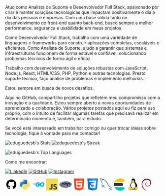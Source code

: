 Atuo como Analista de Suporte e Desenvolvedor Full Stack, apaixonado por criar e manter soluções tecnológicas que impactam positivamente o dia a dia das pessoas e empresas. Com uma base sólida tanto no desenvolvimento de front-end quanto back-end, busco sempre a melhor performance, segurança e usabilidade em meus projetos.

Como Desenvolvedor Full Stack, trabalho com uma variedade de linguagens e frameworks para construir aplicações completas, escaláveis e eficientes.
Como Analista de Suporte, ajudo a garantir que sistemas e infraestruturas funcionem de forma estável e confiável, solucionando problemas técnicos de forma ágil e eficaz.

Trabalho com desenvolvimento de soluções robustas com JavaScript, Node.js, React, HTML/CSS, PHP, Python e outras tecnologias.
Presto suporte técnico, faço análise de problemas e implemento melhorias.

Estou sempre em busca de novos desafios.

Aqui no GitHub, compartilho projetos que refletem meu compromisso com a inovação e a qualidade. Estou sempre aberto a novas oportunidades de aprendizado e colaboração.
Vários projetos postados aqui eu fiz para uso próprio, com o intuito de facilitar algumas tarefas que precisava realizar em determinado momento e, também, para estudo.

Se você está interessado em trabalhar comigo ou quer trocar ideias sobre tecnologia, fique à vontade para me contactar!
  
![eduguedesb's Stats](https://github-readme-stats.vercel.app/api?username=eduguedesb&theme=default&show_icons=true&hide_border=true&count_private=true) ![eduguedesb's Streak](https://github-readme-streak-stats.herokuapp.com/?user=eduguedesb&theme=default&hide_border=true)

![eduguedesb's Top Languages](https://github-readme-stats.vercel.app/api/top-langs/?username=eduguedesb&theme=default&show_icons=true&hide_border=true&layout=compact)

Como me encontrar:

[![LinkedIn](https://img.shields.io/badge/LinkedIn-0077B5?style=for-the-badge&logo=linkedin&logoColor=white)](https://www.linkedin.com/in/eduardo-guedes-dev)
[![GitHub](https://img.shields.io/badge/GitHub-181717?style=for-the-badge&logo=github&logoColor=white)](https://github.com/eduguedesb)
[![Instagram](https://img.shields.io/badge/Instagram-E4405F?style=for-the-badge&logo=instagram&logoColor=white)](https://www.instagram.com/seu-perfil)

<img src="https://github.com/eduguedesb/icons/blob/main/github.png" width="40" height="40" /> <img src="https://github.com/eduguedesb/icons/blob/main/python.svg" width="40" height="40" /> <img src="https://github.com/eduguedesb/icons/blob/main/go.svg" width="40" height="40" /> <img src="https://github.com/eduguedesb/icons/blob/main/javascript.svg" width="40" height="40" /> <img src="https://github.com/eduguedesb/icons/blob/main/php.svg" width="40" height="40" /> <img src="https://github.com/eduguedesb/icons/blob/main/html.svg" width="40" height="40" /> <img src="https://github.com/eduguedesb/icons/blob/main/css.svg" width="40" height="40" /> <img src="https://github.com/eduguedesb/icons/blob/main/mysql.svg" width="40" height="40" /> <img src="https://github.com/eduguedesb/icons/blob/main/elastic.svg" width="40" height="40" /> <img src="https://github.com/eduguedesb/icons/blob/main/linux.svg" width="40" height="40" /> <img src="https://github.com/eduguedesb/icons/blob/main/debian.svg" width="40" height="40" />
